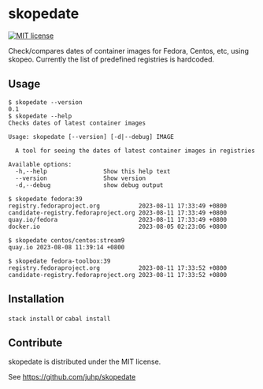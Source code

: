 # skopedate

[![MIT license](https://img.shields.io/badge/license-MIT-blue.svg)](LICENSE)

Check/compares dates of container images for Fedora, Centos, etc, using skopeo.
Currently the list of predefined registries is hardcoded.

## Usage
```
$ skopedate --version
0.1
$ skopedate --help
Checks dates of latest container images

Usage: skopedate [--version] [-d|--debug] IMAGE

  A tool for seeing the dates of latest container images in registries

Available options:
  -h,--help                Show this help text
  --version                Show version
  -d,--debug               show debug output
```

```
$ skopedate fedora:39
registry.fedoraproject.org           2023-08-11 17:33:49 +0800
candidate-registry.fedoraproject.org 2023-08-11 17:33:49 +0800
quay.io/fedora                       2023-08-11 17:33:49 +0800
docker.io                            2023-08-05 02:23:06 +0800
```

```
$ skopedate centos/centos:stream9
quay.io 2023-08-08 11:39:14 +0800
```

```
$ skopedate fedora-toolbox:39
registry.fedoraproject.org           2023-08-11 17:33:52 +0800
candidate-registry.fedoraproject.org 2023-08-11 17:33:52 +0800
```

## Installation

`stack install` or `cabal install`

## Contribute
skopedate is distributed under the MIT license.

See https://github.com/juhp/skopedate
